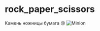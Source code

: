 # rock_paper_scissors
Камень ножницы бумага :cry:
![Minion](https://octodex.github.com/images/minion.png)
